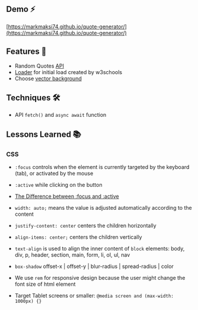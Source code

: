 ## Demo ⚡
[https://markmaksi74.github.io/quote-generator/](https://markmaksi74.github.io/quote-generator/)

## Features 🥁
- Random Quotes [API](https://type.fit/api/quotes)
- [Loader](https://www.w3schools.com/howto/howto_css_loader.asp) for initial load created by w3schools
- Choose [vector background](https://heropatterns.com/)

## Techniques 🛠
- API `fetch()` and `async await` function

## Lessons Learned 📚
### CSS
- `:focus` controls when the element is currently targeted by the keyboard (tab), or activated by the mouse

- `:active` while clicking on the button

- [The Difference between :focus and :active](https://stackoverflow.com/questions/1677990/what-is-the-difference-between-focus-and-active)

- `width: auto;` means the value is adjusted automatically according to the content

- `justify-content: center` centers the children horizontally

- `align-items: center;` centers the children vertically

- `text-align` is used to align the inner content of `block` elements: body, div, p, header, section, main, form, li, ol, ul, nav

- `box-shadow` offset-x | offset-y | blur-radius | spread-radius | color

- We use `rem` for responsive design because the user might change the font size of html element

- Target Tablet screens or smaller: `@media screen and (max-width: 1000px) {}`
